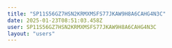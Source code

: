 ```yaml
---
title: "SP11S56GZ7HSN2KRMXMSFS77JKAW9H8A6CAHG4N3C"
date: 2025-01-23T08:51:03.458Z
user: SP11S56GZ7HSN2KRMXMSFS77JKAW9H8A6CAHG4N3C
layout: "users"
---
```

    